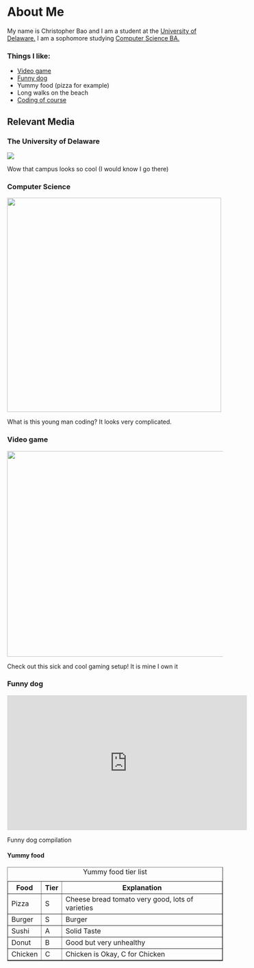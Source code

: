 <html>
  <h1>About Me</h1>
  <body>
    <p>My name is Christopher Bao and I am a student at the <a href="https://clongb.github.io/items/about.html#the-university-of-delaware">University of Delaware.</a> I am a sophomore studying <a href="https://clongb.github.io/items/about.html#computer-science">Computer Science BA.</a></p>
    <h3>Things I like:</h3>
      <ul>
        <li><a href="https://clongb.github.io/items/about.html#video-game">Video game</a></li>
        <li><a href="https://clongb.github.io/items/about.html#funny-dog">Funny dog</a></li>
        <li>Yummy food (pizza for example)</li>
        <li>Long walks on the beach</li>
        <li><a href="https://clongb.github.io/items/about.html#computer-science">Coding of course</a></li>
      </ul>
    <h2>Relevant Media</h2>
    <h3>The University of Delaware</h3>
    <img src="https://marvel-b1-cdn.bc0a.com/f00000000164722/www.udel.edu/content/udel/en/academics/colleges/grad/prospective-students/why-ud/_jcr_content/par_udel/columngenerator_788838291/par_1/image.img.jpg/1603818658683.jpg">
    <p>Wow that campus looks so cool (I would know I go there)</p>
    <h3>Computer Science</h3>
    <img src="https://images.ctfassets.net/2htm8llflwdx/1LEJIT9KGRC4nwTJ5vuS6H/1b70f0c0e68e42db55bdd306d44c27f0/Shorelight_Computer_Science.jpg" width=500 height=500>
    <p>What is this young man coding? It looks very complicated.</p>
    <h3>Video game</h3>
    <img src="https://i.ytimg.com/vi/pFnYSEUXdQo/maxresdefault.jpg" width=852 height=480>
    <p>Check out this sick and cool gaming setup! It is mine I own it</p>
    <h3>Funny dog</h3>
    <iframe width="560" height="315" src="https://www.youtube.com/embed/1HygThMLzGs" title="YouTube video player" frameborder="0" allowfullscreen></iframe>
    <p>Funny dog compilation</p>
    <h4>Yummy food</h4>
    <table width='50%' border=1px cellspacing=0>
    <caption>Yummy food tier list</caption>
    <tr> 
      <th>Food</th>
      <th>Tier</th>
      <th>Explanation</th>
    </tr>
    <tr>
      <td>Pizza</td>
      <td>S</td>
      <td>Cheese bread tomato very good, lots of varieties</td>
    </tr>
    <tr>
      <td>Burger</td>
      <td>S</td>
      <td>Burger</td>
    </tr>
    <tr>
      <td>Sushi</td>
      <td>A</td>
      <td>Solid Taste</td>
    </tr>  
    <tr>
      <td>Donut</td>
      <td>B</td>
      <td>Good but very unhealthy</td>
    </tr>
    <tr>
      <td>Chicken</td>
      <td>C</td>
      <td>Chicken is Okay, C for Chicken</td>
    </tr>
    </table>
  </body> 
